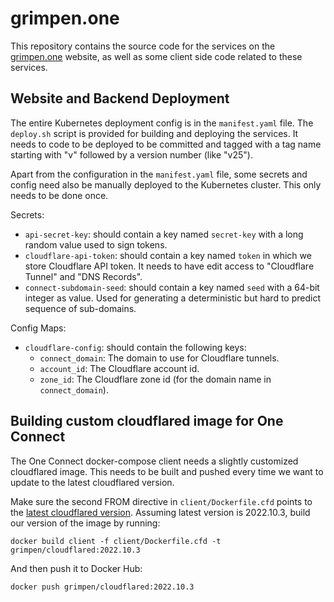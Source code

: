 # grimpen.one

This repository contains the source code for the services on the
[grimpen.one][1] website, as well as some client side code related to
these services.

## Website and Backend Deployment

The entire Kubernetes deployment config is in the `manifest.yaml`
file. The `deploy.sh` script is provided for building and deploying
the services. It needs to code to be deployed to be committed and
tagged with a tag name starting with "v" followed by a version number
(like "v25").

Apart from the configuration in the `manifest.yaml` file, some secrets
and config need also be manually deployed to the Kubernetes
cluster. This only needs to be done once.

Secrets:
 - `api-secret-key`: should contain a key named `secret-key` with a
   long random value used to sign tokens.
 - `cloudflare-api-token`: should contain a key named `token` in which
we store Cloudflare API token. It needs to have edit access to
"Cloudflare Tunnel" and "DNS Records".
 - `connect-subdomain-seed`: should contain a key named `seed` with a
   64-bit integer as value. Used for generating a deterministic but
   hard to predict sequence of sub-domains.

Config Maps:
 - `cloudflare-config`: should contain the following keys:
   + `connect_domain`: The domain to use for Cloudflare tunnels.
   + `account_id`: The Cloudflare account id.
   + `zone_id`: The Cloudflare zone id (for the domain name in
     `connect_domain`).

## Building custom cloudflared image for One Connect

The One Connect docker-compose client needs a slightly customized
cloudflared image. This needs to be built and pushed every time we
want to update to the latest cloudflared version.

Make sure the second FROM directive in `client/Dockerfile.cfd` points
to the [latest cloudflared version][2]. Assuming latest version is
2022.10.3, build our version of the image by running:

    docker build client -f client/Dockerfile.cfd -t grimpen/cloudflared:2022.10.3

And then push it to Docker Hub:

    docker push grimpen/cloudflared:2022.10.3


[1]: https://grimpen.one
[2]: https://hub.docker.com/r/cloudflare/cloudflared/tags
